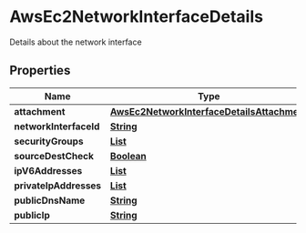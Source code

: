 

# AwsEc2NetworkInterfaceDetails

Details about the network interface

## Properties

| Name | Type | Description | Notes |
|------------ | ------------- | ------------- | -------------|
|**attachment** | [**AwsEc2NetworkInterfaceDetailsAttachment**](AwsEc2NetworkInterfaceDetailsAttachment.md) |  |  [optional] |
|**networkInterfaceId** | [**String**](String.md) |  |  [optional] |
|**securityGroups** | [**List**](List.md) |  |  [optional] |
|**sourceDestCheck** | [**Boolean**](Boolean.md) |  |  [optional] |
|**ipV6Addresses** | [**List**](List.md) |  |  [optional] |
|**privateIpAddresses** | [**List**](List.md) |  |  [optional] |
|**publicDnsName** | [**String**](String.md) |  |  [optional] |
|**publicIp** | [**String**](String.md) |  |  [optional] |



